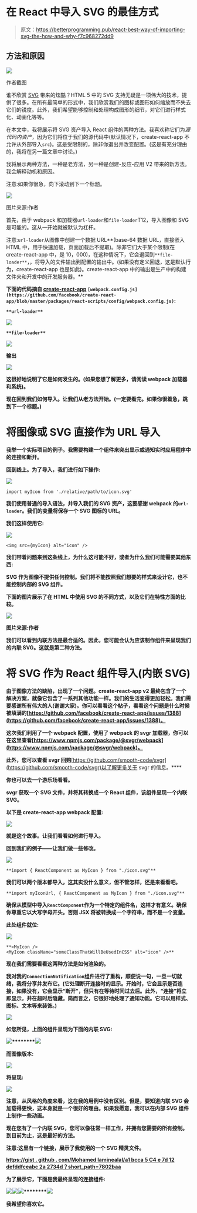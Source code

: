 # 在 React 中导入 SVG 的最佳方式

> 原文：<https://betterprogramming.pub/react-best-way-of-importing-svg-the-how-and-why-f7c968272dd9>

## 方法和原因

![](img/f64ce728e1b87a31e0f878996f514671.png)

作者截图

谁不欣赏 [SVG](https://en.wikipedia.org/wiki/Scalable_Vector_Graphics) 带来的炫酷？HTML 5 中的 SVG 支持无疑是一项伟大的技术，提供了很多。在所有最简单的形式中，我们欣赏我们的图标或图形如何缩放而不失去它们的锐度。此外，我们希望能够控制和处理构成图形的细节，对它们进行样式化、动画化等等。

在本文中，我将展示将 SVG 资产导入 React 组件的两种方法。我喜欢称它们为*源代码内资产*，因为它们将位于我们的源代码中(默认情况下，create-react-app 不允许从外部导入`src`)。这是受限制的，除非你退出并改变配置。(这是有充分理由的，我将在另一篇文章中讨论。)

我将展示两种方法，一种是老方法，另一种是创建-反应-应用 V2 带来的新方法。我会解释动机和原因。

注意:如果你很急，向下滚动到下一个标题。

![](img/5e473535e2a6b19e0dc5f077a13a3dc0.png)

图片来源:作者

首先，由于 webpack 和加载器`url-loader`和`file-loader`T12，导入图像和 SVG 是可能的。这从一开始就被默认为杠杆。

注意:`url-loader`从图像中创建一个数据 URL**(base-64 数据 URL，直接嵌入 HTML 中，用于快速加载，页面加载后不提取)。除非它们大于某个限制(在 create-react-app 中，是 10，000)，在这种情况下，它会退回到`**file-loader**`，，将导入的文件输出到配置的输出中。(如果没有定义回退，这是默认行为，create-react-app 也是如此)。create-react-app 中的输出是生产中的构建文件夹和开发中的开发服务器。**

**下面的代码摘自 [create-react-app](https://github.com/facebook/create-react-app/blob/master/packages/react-scripts/config/webpack.config.js) `[webpack.config.js](https://github.com/facebook/create-react-app/blob/master/packages/react-scripts/config/webpack.config.js)`:**

**`**url-loader**`**

**![](img/b41339bc573f5f316b0f728293dfcf0f.png)**

**`**file-loader**`**

**![](img/96f5cbd58700afc332ce55ded8381227.png)**

****输出****

**![](img/bb2ca1a4bc3bb9f0bce1f971913459af.png)**

**这很好地说明了它是如何发生的。(如果您想了解更多，请阅读 webpack 加载器和系统)。**

**现在回到我们如何导入。让我们从老方法开始。(一定要看完。如果你很着急，跳到下一个标题。)**

# **将图像或 SVG 直接作为 URL 导入**

**我举一个实际项目的例子。我需要构建一个组件来突出显示或通知实时应用程序中的连接和断开。**

**回到线上。为了导入，我们进行如下操作:**

**![](img/4e121486ef33dbfafd44e521815ba652.png)**

```
import myIcon from './relative/path/to/icon.svg'
```

**我们使用普通的导入语法，并导入我们的 SVG 资产，这要感谢 webpack 的`url-loader`。我们的变量将保存一个 SVG 图标的 URL。**

**我们这样使用它:**

**![](img/5cb27172aa8d825c00a3f2b58db5c50e.png)**

```
<img src={myIcon} alt="icon" />
```

**我们带着问题来到这条线上，为什么这可能不好，或者为什么我们可能需要其他东西:**

**SVG 作为图像不提供任何控制。我们将不能按照我们想要的样式来设计它，也不能控制内部的 SVG 组件。**

**下面的图片展示了在 HTML 中使用 SVG 的不同方式，以及它们在特性方面的比较。**

**![](img/a775700052e35ee759ea826c484153f7.png)**

**图片来源:作者**

**我们可以看到内联方法是最合适的。因此，您可能会认为应该制作组件来呈现我们的内联 SVG。这就是第二种方法。**

# **将 SVG 作为 React 组件导入(内嵌 SVG)**

**由于图像方法的缺陷，出现了一个问题。create-react-app v2 最终包含了一个解决方案，就像它包含了一系列其他功能一样。我们的生活变得更加轻松。我们需要感谢所有伟大的人(谢谢大家)。你可以看看这个帖子，看看这个问题是什么时候被填满的[https://github.com/facebook/create-react-app/issues/1388](https://github.com/facebook/create-react-app/issues/1388)。**

**这次我们利用了一个 webpack 配置，使用了 webpack 的 svgr 加载器，你可以在这里查看[https://www.npmjs.com/package/@svgr/webpack](https://www.npmjs.com/package/@svgr/webpack)。**

**此外，您可以查看 svgr 回购**[https://github.com/smooth-code/svgr](https://github.com/smooth-code/svgr)以了解更多关于 svgr 的信息。****

****你也可以去一个游乐场看看。****

****svgr 获取一个 SVG 文件，并将其转换成一个 React 组件，该组件呈现一个内联 SVG。****

****以下是 create-react-app webpack 配置:****

****![](img/d0c28ebcff17fb024a31337ac3b8a553.png)****

****就是这个故事。让我们看看如何进行导入。****

****回到我们的例子——让我们做一些修改。****

****![](img/0ed9c4b31214b40aeeec8f7f6e6e58d8.png)****

```
**import { ReactComponent as MyIcon } from "./icon.svg"**
```

****我们可以两个版本都导入，这其实没什么意义，但不管怎样，还是来看看吧。****

```
**import myIconUrl, { ReactComponent as MyIcon } from "./icon.svg"**
```

****确保从模型中导入`ReactComponent`作为一个特定的组件名，这样才有意义。确保你尊重它以大写字母开头。否则 JSX 将被转换成一个字符串，而不是一个变量。****

****此处组件就位:****

****![](img/972d0d3c262e54386d996e30d91bffa5.png)****

```
**<MyIcon />
<MyIcon className="someClassThatWillBeUsedInCSS" alt="icon" />**
```

****现在我们需要看看这两种方法是如何渲染的。****

****我对我的`ConnectionNotification`组件进行了重构，顺便说一句，一旦一切就绪，我将分享并发布它。(它处理断开连接时的显示。开始时，它会显示是否连接，如果没有，它会显示“断开”，但只有在等待时间过去后。此外，“连接”将立即显示，并在超时后隐藏。简而言之，它很好地处理了通知功能。它可以用样式、图标、文本等来装饰。)****

****![](img/fbb62a4984887d8234916fe99ef3dc94.png)****

****如您所见，上面的组件呈现为下面的内联 SVG:****

****![](img/03206f6f5c4d99f317fc75508135df58.png)********![](img/6b01d50bf20fb182047796e07402d04e.png)****

****而图像版本:****

****![](img/b6ba8899347cd027e5f00aabe3130267.png)****

****将呈现:****

****![](img/2db7876d5e8dd144c2c15f435e6b49ca.png)****

****注意，从风格的角度来看，这在我的用例中没有区别。但是，要知道内联 SVG 会加载得更快，这本身就是一个很好的理由。如果我愿意，我可以在内部 SVG 组件上制作一些动画。****

****现在您有了一个内联 SVG，您可以像往常一样工作，并拥有您需要的所有控制。到目前为止，这是最好的方法。****

****注意:这里有一个链接，展示了我使用的一个 SVG 精灵文件。****

****[https://gist . github . com/Mohamed laminealal/a1 bcca 5 C4 e 7d 12 defddfceabc 2a 2734d？short_path=7802baa](https://gist.github.com/MohamedLamineAllal/a1bcca5c4e7d12defddfceabc2a2734d?short_path=7802baa)****

****为了展示它，下面是我最终呈现的连接组件:****

****![](img/cdc87ba6d7f94034515b63061bddfbbb.png)********![](img/0c03f2ff648803bac1b3b79da3f3c6f7.png)********![](img/3e00878a8eec66e6e9aa55f57365ee82.png)********![](img/c678aea24db814341a172d53e640cdcd.png)****

****我希望你喜欢它。****
